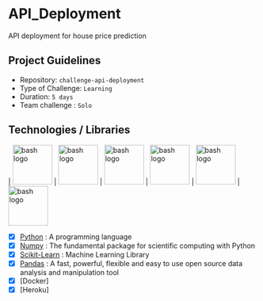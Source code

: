 # API_Deployment
API deployment for house price prediction

## Project Guidelines

- Repository: `challenge-api-deployment`
- Type of Challenge: `Learning`
- Duration: `5 days`
- Team challenge : `Solo`

## Technologies / Libraries 

|   <img src="https://img.shields.io/badge/Python-FFD43B?style=for-the-badge&logo=python&logoColor=blue" alt="bash logo" width="80"> |  <img src="https://img.shields.io/badge/scikit_learn-F7931E?style=for-the-badge&logo=scikit-learn&logoColor=white" alt="bash logo" width="80"> | <img src="https://img.shields.io/badge/Pandas-2C2D72?style=for-the-badge&logo=pandas&logoColor=white" alt="bash logo" width="80">  |  <img src="https://img.shields.io/badge/Numpy-777BB4?style=for-the-badge&logo=numpy&logoColor=white" alt="bash logo" width="80">  | <img src="https://img.shields.io/badge/Docker-2CA5E0?style=for-the-badge&logo=docker&logoColor=white" alt="bash logo" width="80">  |  <img src="https://img.shields.io/badge/Flask-000000?style=for-the-badge&logo=flask&logoColor=white" alt="bash logo" width="80">

- [X]  [Python](https://www.python.org/) : A programming language
- [X]  [Numpy](https://numpy.org/) : The fundamental package for scientific computing with Python
- [X]  [Scikit-Learn](https://scikit-learn.org/stable/index.html) : Machine Learning Library
- [X]  [Pandas](https://pandas.pydata.org/) : A fast, powerful, flexible and easy to use open source data analysis and manipulation tool
- [X]  [Docker]
- [X]  [Heroku]
